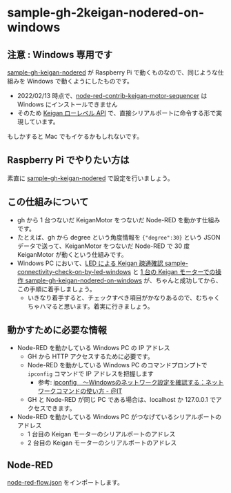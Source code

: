 # sample-gh-2keigan-nodered-on-windows

## 注意 : Windows 専用です

[sample-gh-keigan-nodered](../sample-gh-keigan-nodered/README.md) が Raspberry Pi で動くものなので、同じような仕組みを Windows で動くようにしたものです。

- 2022/02/13 時点で、[node-red-contrib-keigan-motor-sequencer](https://flows.nodered.org/node/node-red-contrib-keigan-motor-sequencer) は Windows にインストールできません
- そのため [Keigan ローレベル API](https://docs.keigan-motor.com/software_dev/lowapis/lowlevel_api_summary) で、直接シリアルポートに命令する形で実現しています。

もしかすると Mac でもイケるかもしれないです。

## Raspberry Pi でやりたい方は

素直に [sample-gh-keigan-nodered](../sample-gh-keigan-nodered/README.md) で設定を行いましょう。

## この仕組みについて

- gh から 1 台つないだ KeiganMotor をつないだ Node-RED を動かす仕組みです。
- たとえば、gh から degree という角度情報を `{"degree":30}` という JSON データで送って、KeiganMotor をつないだ Node-RED で 30 度 KeiganMotor が動くという仕組みです。
- Windows PC において、[LED による Keigan 疎通確認 sample-connectivity-check-on-by-led-windows](../sample-connectivity-check-on-by-led-windows/README.md) と [1 台の Keigan モーターでの操作 sample-gh-keigan-nodered-on-windows](../sample-gh-keigan-nodered-on-windows/README.md) が、ちゃんと成功してから、この手順に着手しましょう。
  - いきなり着手すると、チェックすべき項目がかなりあるので、むちゃくちゃハマると思います。着実に行きましょう。

## 動かすために必要な情報

- Node-RED を動かしている Windows PC の IP アドレス
  - GH から HTTP アクセスするために必要です。
  - Node-RED を動かしている Windows PC のコマンドプロンプトで `ipconfig` コマンドで IP アドレスを把握します
    - 参考: [ipconfig　～Windowsのネットワーク設定を確認する：ネットワークコマンドの使い方 - ＠IT](https://atmarkit.itmedia.co.jp/ait/articles/0109/29/news005.html)
  - GH と Node-RED が同じ PC である場合は、localhost か 127.0.0.1 でアクセスできます。
- Node-RED を動かしている Windows PC がつなげているシリアルポートのアドレス
  - 1 台目の Keigan モーターのシリアルポートのアドレス
  - 2 台目の Keigan モーターのシリアルポートのアドレス

## Node-RED

[node-red-flow.json](node-red-flow.json) をインポートします。

